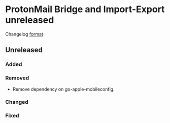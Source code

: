 # ProtonMail Bridge and Import-Export unreleased

Changelog [format](http://keepachangelog.com/en/1.0.0/)

## Unreleased

### Added

### Removed
* Remove dependency on go-apple-mobileconfig.

### Changed

### Fixed
